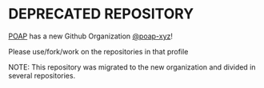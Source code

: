# DEPRECATED REPOSITORY

[POAP](https://www.poap.xyz) has a new Github Organization [@poap-xyz](https://github.com/poap-xyz)!

Please use/fork/work on the repositories in that profile

NOTE: This repository was migrated to the new organization and divided in several repositories.

